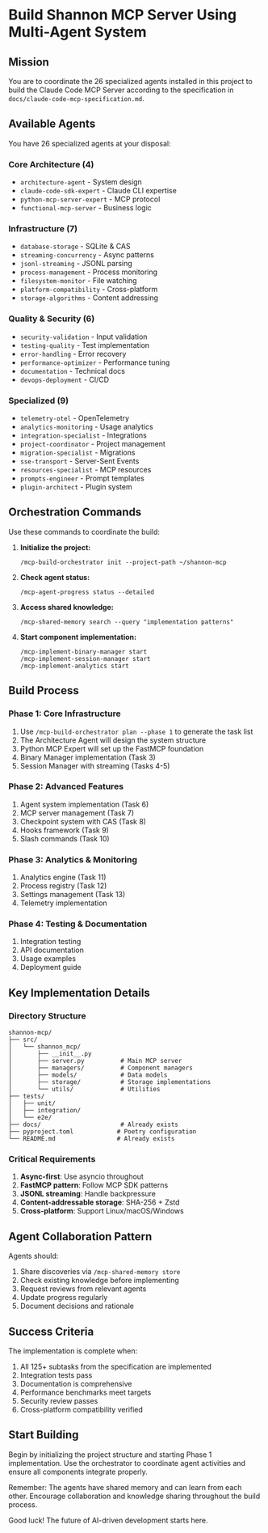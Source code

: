 # Build Shannon MCP Server Using Multi-Agent System

## Mission

You are to coordinate the 26 specialized agents installed in this project to build the Claude Code MCP Server according to the specification in `docs/claude-code-mcp-specification.md`.

## Available Agents

You have 26 specialized agents at your disposal:

### Core Architecture (4)
- `architecture-agent` - System design
- `claude-code-sdk-expert` - Claude CLI expertise
- `python-mcp-server-expert` - MCP protocol
- `functional-mcp-server` - Business logic

### Infrastructure (7)
- `database-storage` - SQLite & CAS
- `streaming-concurrency` - Async patterns
- `jsonl-streaming` - JSONL parsing
- `process-management` - Process monitoring
- `filesystem-monitor` - File watching
- `platform-compatibility` - Cross-platform
- `storage-algorithms` - Content addressing

### Quality & Security (6)
- `security-validation` - Input validation
- `testing-quality` - Test implementation
- `error-handling` - Error recovery
- `performance-optimizer` - Performance tuning
- `documentation` - Technical docs
- `devops-deployment` - CI/CD

### Specialized (9)
- `telemetry-otel` - OpenTelemetry
- `analytics-monitoring` - Usage analytics
- `integration-specialist` - Integrations
- `project-coordinator` - Project management
- `migration-specialist` - Migrations
- `sse-transport` - Server-Sent Events
- `resources-specialist` - MCP resources
- `prompts-engineer` - Prompt templates
- `plugin-architect` - Plugin system

## Orchestration Commands

Use these commands to coordinate the build:

1. **Initialize the project:**
   ```
   /mcp-build-orchestrator init --project-path ~/shannon-mcp
   ```

2. **Check agent status:**
   ```
   /mcp-agent-progress status --detailed
   ```

3. **Access shared knowledge:**
   ```
   /mcp-shared-memory search --query "implementation patterns"
   ```

4. **Start component implementation:**
   ```
   /mcp-implement-binary-manager start
   /mcp-implement-session-manager start
   /mcp-implement-analytics start
   ```

## Build Process

### Phase 1: Core Infrastructure
1. Use `/mcp-build-orchestrator plan --phase 1` to generate the task list
2. The Architecture Agent will design the system structure
3. Python MCP Expert will set up the FastMCP foundation
4. Binary Manager implementation (Task 3)
5. Session Manager with streaming (Tasks 4-5)

### Phase 2: Advanced Features
1. Agent system implementation (Task 6)
2. MCP server management (Task 7)
3. Checkpoint system with CAS (Task 8)
4. Hooks framework (Task 9)
5. Slash commands (Task 10)

### Phase 3: Analytics & Monitoring
1. Analytics engine (Task 11)
2. Process registry (Task 12)
3. Settings management (Task 13)
4. Telemetry implementation

### Phase 4: Testing & Documentation
1. Integration testing
2. API documentation
3. Usage examples
4. Deployment guide

## Key Implementation Details

### Directory Structure
```
shannon-mcp/
├── src/
│   └── shannon_mcp/
│       ├── __init__.py
│       ├── server.py          # Main MCP server
│       ├── managers/          # Component managers
│       ├── models/            # Data models
│       ├── storage/           # Storage implementations
│       └── utils/             # Utilities
├── tests/
│   ├── unit/
│   ├── integration/
│   └── e2e/
├── docs/                      # Already exists
├── pyproject.toml            # Poetry configuration
└── README.md                 # Already exists
```

### Critical Requirements
1. **Async-first**: Use asyncio throughout
2. **FastMCP pattern**: Follow MCP SDK patterns
3. **JSONL streaming**: Handle backpressure
4. **Content-addressable storage**: SHA-256 + Zstd
5. **Cross-platform**: Support Linux/macOS/Windows

## Agent Collaboration Pattern

Agents should:
1. Share discoveries via `/mcp-shared-memory store`
2. Check existing knowledge before implementing
3. Request reviews from relevant agents
4. Update progress regularly
5. Document decisions and rationale

## Success Criteria

The implementation is complete when:
1. All 125+ subtasks from the specification are implemented
2. Integration tests pass
3. Documentation is comprehensive
4. Performance benchmarks meet targets
5. Security review passes
6. Cross-platform compatibility verified

## Start Building

Begin by initializing the project structure and starting Phase 1 implementation. Use the orchestrator to coordinate agent activities and ensure all components integrate properly.

Remember: The agents have shared memory and can learn from each other. Encourage collaboration and knowledge sharing throughout the build process.

Good luck! The future of AI-driven development starts here.